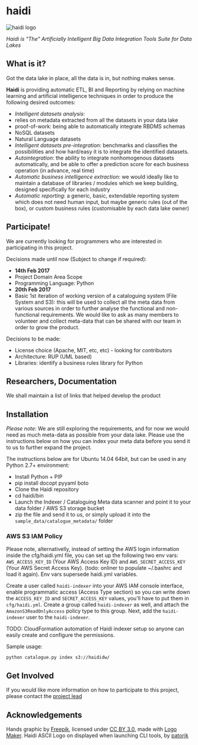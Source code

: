 # haidi

![haidi logo](https://github.com/vladimirghetau/haidi/blob/master/logo_small.png?raw=true)

_Haidi is "The" Artificially Intelligent Big Data Integration Tools Suite for Data Lakes_

## What is it?

Got the data lake in place, all the data is in, but nothing makes sense. 

**Haidi** is providing automatic ETL, BI and Reporting by relying on machine learning and artificial intelligence techniques in order to produce the following desired outcomes:

 * *Intelligent datasets analysis*: 
  * relies on metadata extracted from all the datasets in your data lake
  * proof-of-work: being able to automatically integrate RBDMS schemas
  * NoSQL datasets
  * Natural Language datasets
 * *Intelligent datasets pre-integration*: benchmarks and classifies the possibilities and how hard/easy it is to integrate the identified datasets.
 * *Autointegration*: the ability to integrate nonhomogenous datasets automatically, and be able to offer a prediction score for each business operation (in advance, real time)
 * *Automatic business intelligence extraction*: we would ideally like to maintain a database of libraries / modules which we keep building, designed specifically for each industry
 * *Automatic reporting*: a generic, basic, extendable reporting system which does not need human input, but maybe generic rules (out of the box), or custom business rules (customisable by each data lake owner)
 

## Participate!

We are currently looking for programmers who are interested in participating in this project. 

Decisions made until now (Subject to change if required): 
 * __14th Feb 2017__
  * Project Domain Area Scope
  * Programming Language: Python
 * __20th Feb 2017__
  * Basic 1st iteration of working version of a cataloguing system (File System and S3): this will be used to collect all the meta data from various sources in order to further analyse the functional and non-functional requirements. We would like to ask as many members to volunteer and collect meta-data that can be shared with our team in order to grow the product.
 
Decisions to be made: 
 * License choice (Apache, MIT, etc, etc) - looking for contributors
 * Architecture: RUP (UML based)
 * Libraries: identify a business rules library for Python

## Researchers, Documentation

We shall maintain a list of links that helped develop the product

## Installation

*Please note*: We are still exploring the requirements, and for now we would need as much meta-data as possible from your data lake. Please use the instructions below on how you can index your meta data before you send it to us to further expand the project.

The instructions below are for Ubuntu 14.04 64bit, but can be used in any Python 2.7+ environment: 

 * Install Python + PIP
 * pip install docopt pyyaml boto
 * Clone the Haidi repository
 * cd haidi/bin
 * Launch the Indexer / Cataloguing Meta data scanner and point it to your data folder / AWS S3 storage bucket
 * zip the file and send it to us, or simply upload it into the `sample_data/catalogue_metadata/` folder

### AWS S3 IAM Policy

Please note, alternativelly, instead of setting the AWS login information inside the cfg/haidi.yml file, you can set up the following two env vars: `AWS_ACCESS_KEY_ID` (Your AWS Access Key ID) and `AWS_SECRET_ACCESS_KEY` (Your AWS Secret Access Key). (todo: onliner to populate ~/.bashrc and load it again). Env vars supersede haidi.yml variables.

Create a user called `haidi-indexer` into your AWS IAM console interface, enable programmatic access (Access Type section) so you can write down the `ACCESS_KEY_ID` and `SECRET_ACCESS_KEY` values, you'll have to put them in `cfg/haidi.yml`.
Create a group called `haidi-indexer` as well, and attach the `AmazonS3ReadOnlyAccess` policy type to this group. Next, add the `haidi-indexer` user to the `haidi-indexer`.

TODO: CloudFormation automation of Haidi indexer setup so anyone can easily create and configure the permissions.

Sample usage: 

```python catalogue.py index s3://haididw/```

## Get Involved

If you would like more information on how to participate to this project, please contact the [project lead](https://github.com/vladimirghetau/)

## Acknowledgements

Hands graphic by [Freepik](http://www.flaticon.com/authors/freepik), licensed under [CC BY 3.0](http://creativecommons.org/licenses/by/3.0/), made with [Logo Maker](http://logomakr.com).
Haidi ASCII Logo on displayed when launching CLI tools, by [patorjk](http://patorjk.com/software/taag/#p=display&h=0&v=0&f=Isometric1&t=Haidi)